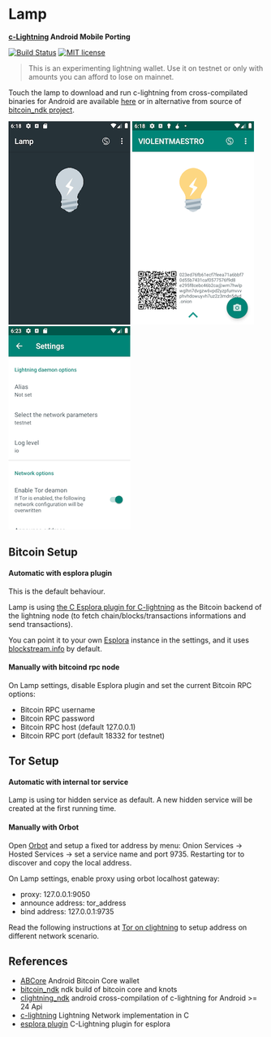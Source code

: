 # Lamp 
<strong> [c-Lightning](https://github.com/ElementsProject/lightning) Android Mobile Porting </strong>

[![Build Status](https://travis-ci.com/lvaccaro/lamp.svg?branch=master)](https://travis-ci.com/lvaccaro/lamp)
[![MIT license](https://img.shields.io/github/license/lvaccaro/lamp)](https://github.com/lvaccaro/lamp/blob/master/LICENSE)


> This is an experimenting lightning wallet. Use it on testnet or only with amounts you can afford to lose on mainnet.

Touch the lamp to download and run c-lightning from cross-compilated binaries for Android are available [here](https://github.com/lvaccaro/lightning_ndk/releases) or in alternative from source of [bitcoin_ndk project](https://github.com/lvaccaro/lightning_ndk/tree/lightning).

![screenshot1](doc/img/Screen2.png)
![screenshot2](doc/img/Screen1.png)
![screenshot3](doc/img/Screen3.png)


## Bitcoin Setup

#### Automatic with esplora plugin

This is the default behaviour.

Lamp is using [the C Esplora plugin for C-lightning](https://github.com/lvaccaro/esplora_clnd_plugin) as the Bitcoin backend of the lightning node (to fetch chain/blocks/transactions informations and send transactions).

You can point it to your own [Esplora](github.com/Blockstream/esplora) instance in the settings, and it uses [blockstream.info](https://blockstream.info) by default.


#### Manually with bitcoind rpc node
On Lamp settings, disable Esplora plugin and set the current Bitcoin RPC options:

- Bitcoin RPC username
- Bitcoin RPC password
- Bitcoin RPC host (default 127.0.0.1)
- Bitcoin RPC port (default 18332 for testnet)

## Tor Setup

#### Automatic with internal tor service

Lamp is using tor hidden service as default. A new hidden service will be created at the first running time.

#### Manually with Orbot

Open [Orbot](https://github.com/guardianproject/Orbot) and setup a fixed tor address by menu: Onion Services -> Hosted Services -> set a service name and port 9735. Restarting tor to discover and copy the local address.

On Lamp settings, enable proxy using orbot localhost gateway:

- proxy: 127.0.0.1:9050
- announce address: tor_address
- bind address: 127.0.0.1:9735

Read the following instructions at [Tor on clightning](https://lightning.readthedocs.io/TOR.html) to setup address on different network scenario.

## References

- [ABCore](https://github.com/greenaddress/abcore) Android Bitcoin Core wallet
- [bitcoin_ndk](https://github.com/greenaddress/bitcoin_ndk) ndk build of bitcoin core and knots
- [clightning_ndk](https://github.com/lvaccaro/clightning_ndk) android cross-compilation of c-lightning for Android >= 24 Api
- [c-lightning](https://github.com/ElementsProject/lightning) Lightning Network implementation in C
- [esplora plugin](https://github.com/lvaccaro/esplora_clnd_plugin) C-Lightning plugin for esplora
